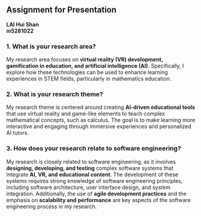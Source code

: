 ## **Assignment for Presentation**
**LAI Hui Shan**  
**m5281022**

### **1. What is your research area?**

My research area focuses on **virtual reality (VR) development, gamification in education, and artificial intelligence (AI)**. Specifically, I explore how these technologies can be used to enhance learning experiences in STEM fields, particularly in mathematics education.

### **2. What is your research theme?**

My research theme is centered around creating **AI-driven educational tools** that use virtual reality and game-like elements to teach complex mathematical concepts, such as calculus. The goal is to make learning more interactive and engaging through immersive experiences and personalized AI tutors.

### **3. How does your research relate to software engineering?**

My research is closely related to software engineering, as it involves **designing, developing, and testing** complex software systems that integrate **AI, VR, and educational content**. The development of these systems requires strong knowledge of software engineering principles, including software architecture, user interface design, and system integration. Additionally, the use of **agile development practices** and the emphasis on **scalability and performance** are key aspects of the software engineering process in my research.